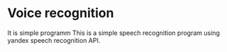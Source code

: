 # Voice recognition
It is simple programm This is a simple speech recognition program using yandex speech recognition API.
